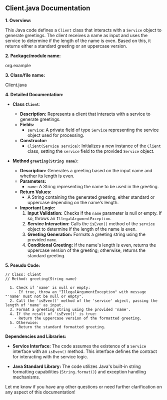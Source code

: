 ## Client.java Documentation

**1. Overview:**

This Java code defines a `Client` class that interacts with a `Service` object to generate greetings. The client receives a name as input and uses the service to determine if the length of the name is even. Based on this, it returns either a standard greeting or an uppercase version. 

**2. Package/module name:**

org.example

**3. Class/file name:**

Client.java

**4. Detailed Documentation:**

* **Class `Client`**:
    - **Description:**  Represents a client that interacts with a service to generate greetings.
    - **Fields:**
        - `service`: A private field of type `Service` representing the service object used for processing.
    - **Constructor:**
        - `Client(Service service)`: Initializes a new instance of the `Client` class, setting the `service` field to the provided `Service` object.

* **Method `greeting(String name)`**:
    - **Description:** Generates a greeting based on the input name and whether its length is even.
    - **Parameters:**
        - `name`: A String representing the name to be used in the greeting.
    - **Return Values:**
        - A String containing the generated greeting, either standard or uppercase depending on the name's length.
    - **Important Logic:**
        1. **Input Validation:** Checks if the `name` parameter is null or empty. If so, throws an `IllegalArgumentException`.
        2. **Service Interaction:** Calls the `isEven()` method of the `service` object to determine if the length of the name is even.
        3. **Greeting Generation:** Formats a greeting string using the provided `name`.
        4. **Conditional Greeting:** If the name's length is even, returns the uppercase version of the greeting; otherwise, returns the standard greeting.

**5. Pseudo Code:**


```
// Class: Client
// Method: greeting(String name)

  1. Check if 'name' is null or empty:
    - If true, throw an "IllegalArgumentException" with message "'name' must not be null or empty".
  2. Call the 'isEven()' method of the 'service' object, passing the length of 'name' as input. 
  3. Format a greeting string using the provided 'name'.
  4. If the result of 'isEven()' is true:
    - Return the uppercase version of the formatted greeting.
  5. Otherwise:
    - Return the standard formatted greeting.

```



**Dependencies and Libraries:**


* **Service Interface:** The code assumes the existence of a `Service` interface with an `isEven()` method. This interface defines the contract for interacting with the service logic. 

* **Java Standard Library:**  The code utilizes Java's built-in string formatting capabilities (`String.format()`) and exception handling mechanisms.



Let me know if you have any other questions or need further clarification on any aspect of this documentation!
